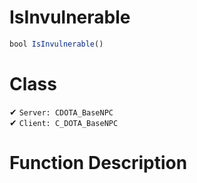# IsInvulnerable
```js
bool IsInvulnerable()
```
# Class
✔ `Server: CDOTA_BaseNPC`  
✔ `Client: C_DOTA_BaseNPC`  

# Function Description

